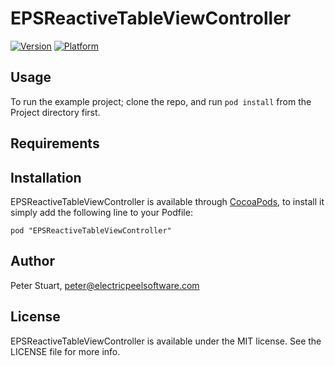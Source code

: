 # EPSReactiveTableViewController

[![Version](http://cocoapod-badges.herokuapp.com/v/EPSReactiveTableViewController/badge.png)](http://cocoadocs.org/docsets/EPSReactiveTableViewController)
[![Platform](http://cocoapod-badges.herokuapp.com/p/EPSReactiveTableViewController/badge.png)](http://cocoadocs.org/docsets/EPSReactiveTableViewController)

## Usage

To run the example project; clone the repo, and run `pod install` from the Project directory first.

## Requirements

## Installation

EPSReactiveTableViewController is available through [CocoaPods](http://cocoapods.org), to install
it simply add the following line to your Podfile:

    pod "EPSReactiveTableViewController"

## Author

Peter Stuart, peter@electricpeelsoftware.com

## License

EPSReactiveTableViewController is available under the MIT license. See the LICENSE file for more info.

